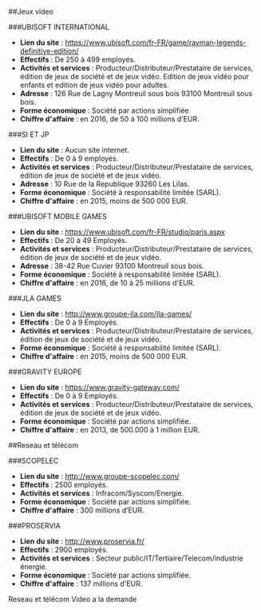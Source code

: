 ##Jeux video

###UBISOFT INTERNATIONAL

+ **Lien du site** : https://www.ubisoft.com/fr-FR/game/rayman-legends-definitive-edition/
+ **Effectifs** : De 250 à 499 employés.
+ **Activités et services** : Producteur/Distributeur/Prestataire de services, édition de jeux de société et de jeux vidéo. Edition de jeux vidéo pour enfants et edition de jeux vidéo pour adultes.
+ **Adresse** : 126 Rue de Lagny Montreuil sous bois 93100 Montreuil sous bois.
+ **Forme économique** : Société par actions simplifiée
+ **Chiffre d'affaire** : en 2016, de 50 à 100 millions d'EUR.

###SI ET JP

+ **Lien du site** : Aucun site internet.
+ **Effectifs** : De 0 à 9 employés.
+ **Activités et services** :  Producteur/Distributeur/Prestataire de services, édition de jeux de société et de jeux vidéo.
+ **Adresse** : 10 Rue de la Republique 93260 Les Lilas.
+ **Forme économique** : Société à responsabilité limitée (SARL).
+ **Chiffre d'affaire** : en 2015,	moins de 500 000 EUR.

###UBISOFT MOBILE GAMES

+ **Lien du site** : https://www.ubisoft.com/fr-FR/studio/paris.aspx
+ **Effectifs** : De 20 à 49 Employés.
+ **Activités et services** : Producteur/Distributeur/Prestataire de services, édition de jeux de société et de jeux vidéo.
+ **Adresse** :  38-42 Rue Cuvier 93100 Montreuil sous bois.
+ **Forme économique** : Société à responsabilité limitée (SARL).
+ **Chiffre d'affaire** : en 2016,	de 10 à 25 millions d'EUR.

###JLA GAMES

+ **Lien du site** : http://www.groupe-jla.com/jla-games/
+ **Effectifs** : De 0 à 9 Employés.
+ **Activités et services** : Producteur/Distributeur/Prestataire de services, édition de jeux de société et de jeux vidéo.
+ **Forme économique** : Société à responsabilité limitée (SARL).
+ **Chiffre d'affaire** : en 2015,	moins de 500 000 EUR.

###GRAVITY EUROPE

+ **Lien du site** : https://www.gravity-gateway.com/
+ **Effectifs** : De 0 à 9 Employés.
+ **Activités et services** : Producteur/Distributeur/Prestataire de services, édition de jeux de société et de jeux vidéo.
+ **Forme économique** : Société par actions simplifiée.
+ **Chiffre d'affaire** : en 2013, de 500.000 à 1 million EUR.

##Reseau et télécom

###SCOPELEC

+ **Lien du site** : http://www.groupe-scopelec.com/
+ **Effectifs** : 2500 employés.
+ **Activités et services** : Infracom/Syscom/Energie.
+ **Forme économique** : Société par actions simplifiée.
+ **Chiffre d'affaire** : 300 millions d’EUR.

###PROSERVIA

+ **Lien du site** : http://www.proservia.fr/
+ **Effectifs** : 2900 employés.
+ **Activités et services** : Secteur public/IT/Tertiaire/Telecom/industrie énergie.
+ **Forme économique** : Société par actions simplifiée.
+ **Chiffre d'affaire** : 137 millions d'EUR.
























Reseau et télécom
Video a la demande
